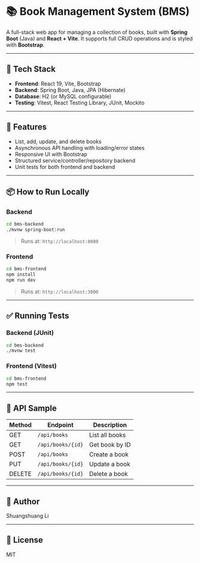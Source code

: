# 📚 Book Management System (BMS)

A full-stack web app for managing a collection of books, built with **Spring Boot** (Java) and **React + Vite**. It supports full CRUD operations and is styled with **Bootstrap**.

---

## 🔧 Tech Stack

- **Frontend**: React 19, Vite, Bootstrap
- **Backend**: Spring Boot, Java, JPA (Hibernate)
- **Database**: H2 (or MySQL configurable)
- **Testing**: Vitest, React Testing Library, JUnit, Mockito

---

## 🚀 Features

- List, add, update, and delete books
- Asynchronous API handling with loading/error states
- Responsive UI with Bootstrap
- Structured service/controller/repository backend
- Unit tests for both frontend and backend

---

## 📦 How to Run Locally

### Backend

```bash
cd bms-backend
./mvnw spring-boot:run
````

> Runs at: `http://localhost:8080`

### Frontend

```bash
cd bms-frontend
npm install
npm run dev
```

> Runs at: `http://localhost:3000`

---

## ✅ Running Tests

### Backend (JUnit)

```bash
cd bms-backend
./mvnw test
```

### Frontend (Vitest)

```bash
cd bms-frontend
npm test
```

---

## 📌 API Sample

| Method | Endpoint          | Description    |
| ------ | ----------------- |----------------|
| GET    | `/api/books`      | List all books |
| GET    | `/api/books/{id}` | Get book by ID |
| POST   | `/api/books`      | Create a book  |
| PUT    | `/api/books/{id}` | Update a book  |
| DELETE | `/api/books/{id}` | Delete a book  |

---

## 👤 Author

Shuangshuang Li

---

## 📃 License

MIT
